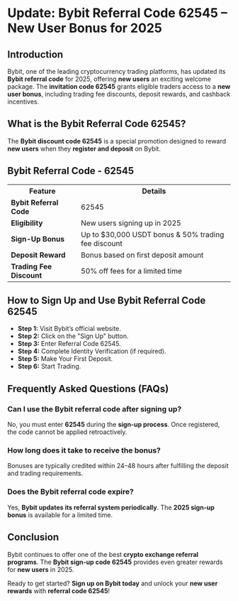 <h1>Update: Bybit Referral Code 62545 – New User Bonus for 2025</h1>

<h2>Introduction</h2>
<p>Bybit, one of the leading cryptocurrency trading platforms, has updated its <strong>Bybit referral code</strong> for 2025, offering <strong>new users</strong> an exciting welcome package. The <strong>invitation code 62545</strong> grants eligible traders access to a <strong>new user bonus</strong>, including trading fee discounts, deposit rewards, and cashback incentives.</p>
        
<h2>What is the Bybit Referral Code 62545?</h2>
<p>The <strong>Bybit discount code 62545</strong> is a special promotion designed to reward <strong>new users</strong> when they <strong>register and deposit</strong> on Bybit.</p>
        
<h2>Bybit Referral Code - 62545</h2>
<table>
            <tr>
                <th>Feature</th>
                <th>Details</th>
            </tr>
            <tr>
                <td><strong>Bybit Referral Code</strong></td>
                <td>62545</td>
            </tr>
            <tr>
                <td><strong>Eligibility</strong></td>
                <td>New users signing up in 2025</td>
            </tr>
            <tr>
                <td><strong>Sign-Up Bonus</strong></td>
                <td>Up to $30,000 USDT bonus & 50% trading fee discount</td>
            </tr>
            <tr>
                <td><strong>Deposit Reward</strong></td>
                <td>Bonus based on first deposit amount</td>
            </tr>
            <tr>
                <td><strong>Trading Fee Discount</strong></td>
                <td>50% off fees for a limited time</td>
            </tr>
  </table>
        
<h2>How to Sign Up and Use Bybit Referral Code 62545</h2>
        <ul>
            <li><strong>Step 1:</strong> Visit Bybit’s official website.</li>
            <li><strong>Step 2:</strong> Click on the "Sign Up" button.</li>
            <li><strong>Step 3:</strong> Enter Referral Code 62545.</li>
            <li><strong>Step 4:</strong> Complete Identity Verification (if required).</li>
            <li><strong>Step 5:</strong> Make Your First Deposit.</li>
            <li><strong>Step 6:</strong> Start Trading.</li>
        </ul>
        
  <h2>Frequently Asked Questions (FAQs)</h2>
  <h3>Can I use the Bybit referral code after signing up?</h3>
  <p>No, you must enter <strong>62545</strong> during the <strong>sign-up process</strong>. Once registered, the code cannot be applied retroactively.</p>
        
  <h3>How long does it take to receive the bonus?</h3>
  <p>Bonuses are typically credited within 24–48 hours after fulfilling the deposit and trading requirements.</p>
        
  <h3>Does the Bybit referral code expire?</h3>
  <p>Yes, <strong>Bybit updates its referral system periodically</strong>. The <strong>2025 sign-up bonus</strong> is available for a limited time.</p>
        
  <h2>Conclusion</h2>
  <p>Bybit continues to offer one of the best <strong>crypto exchange referral programs</strong>. The <strong>Bybit sign-up code 62545</strong> provides even greater rewards for <strong>new users</strong> in 2025.</p>
  <p>Ready to get started? <strong>Sign up on Bybit today</strong> and unlock your <strong>new user rewards</strong> with <strong>referral code 62545</strong>!</p>
    </div>
</body>
</html>
